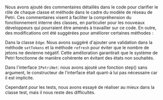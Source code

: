 Nous avons ajouté des commentaires détaillés dans le code pour clarifier 
le rôle de chaque classe et méthode dans le cadre du modèle de réseau de Petri.
Ces commentaires visent à faciliter la compréhension du fonctionnement interne
des classes, en particulier pour les nouveaux développeurs qui pourraient être
amenés à travailler sur ce code. En outre, des modifications ont été suggérées
 pour améliorer certaines méthodes :

Dans la classe `Edge`: Nous avons suggéré d'ajouter une validation
dans la méthode `setTokens` et la méthode `refresh` pour éviter que
le nombre de jetons ne devienne négatif. Cette amélioration garantirait
que le système de Petri fonctionne de manière cohérente en évitant des états
non souhaités.

Dans l'interface `IPetriNet`: nous avons ajouté une fonction step() sans argument,
le constructeur de l'interface était quant-à lui pas nécessaire car il est implicite.

Cependant pour les tests, nous avons essayé de réaliser au mieux dans la classe test,
mais il nous reste des difficultés.
